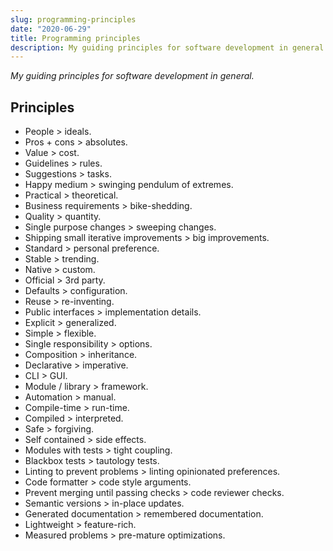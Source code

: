 ```yaml
---
slug: programming-principles
date: "2020-06-29"
title: Programming principles
description: My guiding principles for software development in general.
---
```


_My guiding principles for software development in general._

## Principles

- People > ideals.
- Pros + cons > absolutes.
- Value > cost.
- Guidelines > rules.
- Suggestions > tasks.
- Happy medium > swinging pendulum of extremes.
- Practical > theoretical.
- Business requirements > bike-shedding.
- Quality > quantity.
- Single purpose changes > sweeping changes.
- Shipping small iterative improvements > big improvements.
- Standard > personal preference.
- Stable > trending.
- Native > custom.
- Official > 3rd party.
- Defaults > configuration.
- Reuse > re-inventing.
- Public interfaces > implementation details.
- Explicit > generalized.
- Simple > flexible.
- Single responsibility > options.
- Composition > inheritance.
- Declarative > imperative.
- CLI > GUI.
- Module / library > framework.
- Automation > manual.
- Compile-time > run-time.
- Compiled > interpreted.
- Safe > forgiving.
- Self contained > side effects.
- Modules with tests > tight coupling.
- Blackbox tests > tautology tests.
- Linting to prevent problems > linting opinionated preferences.
- Code formatter > code style arguments.
- Prevent merging until passing checks > code reviewer checks.
- Semantic versions > in-place updates.
- Generated documentation > remembered documentation.
- Lightweight > feature-rich.
- Measured problems > pre-mature optimizations.
